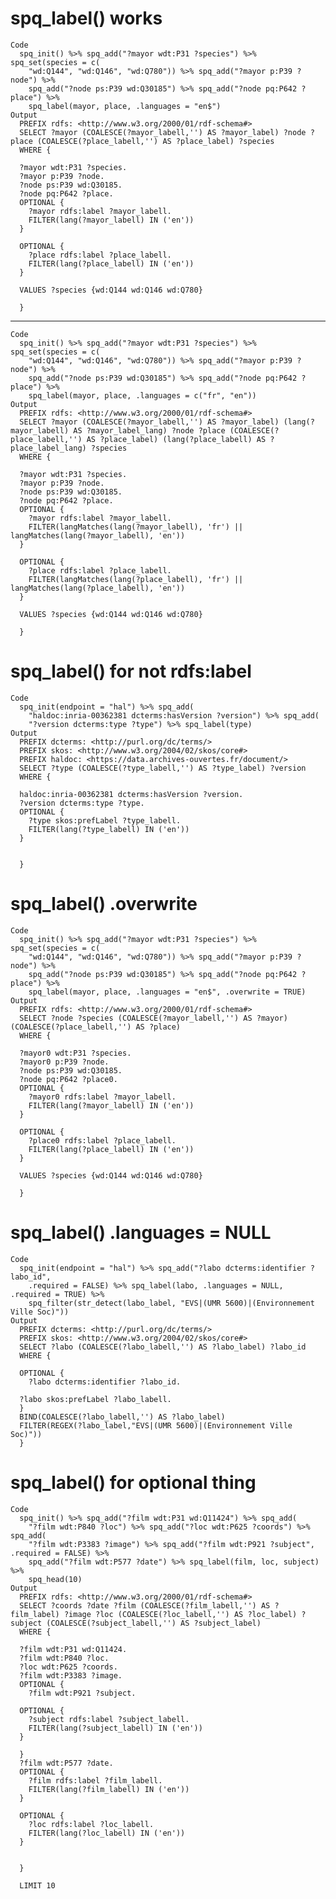 # spq_label() works

    Code
      spq_init() %>% spq_add("?mayor wdt:P31 ?species") %>% spq_set(species = c(
        "wd:Q144", "wd:Q146", "wd:Q780")) %>% spq_add("?mayor p:P39 ?node") %>%
        spq_add("?node ps:P39 wd:Q30185") %>% spq_add("?node pq:P642 ?place") %>%
        spq_label(mayor, place, .languages = "en$")
    Output
      PREFIX rdfs: <http://www.w3.org/2000/01/rdf-schema#>
      SELECT ?mayor (COALESCE(?mayor_labell,'') AS ?mayor_label) ?node ?place (COALESCE(?place_labell,'') AS ?place_label) ?species
      WHERE {
      
      ?mayor wdt:P31 ?species.
      ?mayor p:P39 ?node.
      ?node ps:P39 wd:Q30185.
      ?node pq:P642 ?place.
      OPTIONAL {
      	?mayor rdfs:label ?mayor_labell.
      	FILTER(lang(?mayor_labell) IN ('en'))
      }
      
      OPTIONAL {
      	?place rdfs:label ?place_labell.
      	FILTER(lang(?place_labell) IN ('en'))
      }
      
      VALUES ?species {wd:Q144 wd:Q146 wd:Q780}
      
      }
      

---

    Code
      spq_init() %>% spq_add("?mayor wdt:P31 ?species") %>% spq_set(species = c(
        "wd:Q144", "wd:Q146", "wd:Q780")) %>% spq_add("?mayor p:P39 ?node") %>%
        spq_add("?node ps:P39 wd:Q30185") %>% spq_add("?node pq:P642 ?place") %>%
        spq_label(mayor, place, .languages = c("fr", "en"))
    Output
      PREFIX rdfs: <http://www.w3.org/2000/01/rdf-schema#>
      SELECT ?mayor (COALESCE(?mayor_labell,'') AS ?mayor_label) (lang(?mayor_labell) AS ?mayor_label_lang) ?node ?place (COALESCE(?place_labell,'') AS ?place_label) (lang(?place_labell) AS ?place_label_lang) ?species
      WHERE {
      
      ?mayor wdt:P31 ?species.
      ?mayor p:P39 ?node.
      ?node ps:P39 wd:Q30185.
      ?node pq:P642 ?place.
      OPTIONAL {
      	?mayor rdfs:label ?mayor_labell.
      	FILTER(langMatches(lang(?mayor_labell), 'fr') || langMatches(lang(?mayor_labell), 'en'))
      }
      
      OPTIONAL {
      	?place rdfs:label ?place_labell.
      	FILTER(langMatches(lang(?place_labell), 'fr') || langMatches(lang(?place_labell), 'en'))
      }
      
      VALUES ?species {wd:Q144 wd:Q146 wd:Q780}
      
      }
      

# spq_label() for not rdfs:label

    Code
      spq_init(endpoint = "hal") %>% spq_add(
        "haldoc:inria-00362381 dcterms:hasVersion ?version") %>% spq_add(
        "?version dcterms:type ?type") %>% spq_label(type)
    Output
      PREFIX dcterms: <http://purl.org/dc/terms/>
      PREFIX skos: <http://www.w3.org/2004/02/skos/core#>
      PREFIX haldoc: <https://data.archives-ouvertes.fr/document/>
      SELECT ?type (COALESCE(?type_labell,'') AS ?type_label) ?version
      WHERE {
      
      haldoc:inria-00362381 dcterms:hasVersion ?version.
      ?version dcterms:type ?type.
      OPTIONAL {
      	?type skos:prefLabel ?type_labell.
      	FILTER(lang(?type_labell) IN ('en'))
      }
      
      
      }
      

# spq_label() .overwrite

    Code
      spq_init() %>% spq_add("?mayor wdt:P31 ?species") %>% spq_set(species = c(
        "wd:Q144", "wd:Q146", "wd:Q780")) %>% spq_add("?mayor p:P39 ?node") %>%
        spq_add("?node ps:P39 wd:Q30185") %>% spq_add("?node pq:P642 ?place") %>%
        spq_label(mayor, place, .languages = "en$", .overwrite = TRUE)
    Output
      PREFIX rdfs: <http://www.w3.org/2000/01/rdf-schema#>
      SELECT ?node ?species (COALESCE(?mayor_labell,'') AS ?mayor) (COALESCE(?place_labell,'') AS ?place)
      WHERE {
      
      ?mayor0 wdt:P31 ?species.
      ?mayor0 p:P39 ?node.
      ?node ps:P39 wd:Q30185.
      ?node pq:P642 ?place0.
      OPTIONAL {
      	?mayor0 rdfs:label ?mayor_labell.
      	FILTER(lang(?mayor_labell) IN ('en'))
      }
      
      OPTIONAL {
      	?place0 rdfs:label ?place_labell.
      	FILTER(lang(?place_labell) IN ('en'))
      }
      
      VALUES ?species {wd:Q144 wd:Q146 wd:Q780}
      
      }
      

# spq_label() .languages = NULL

    Code
      spq_init(endpoint = "hal") %>% spq_add("?labo dcterms:identifier ?labo_id",
        .required = FALSE) %>% spq_label(labo, .languages = NULL, .required = TRUE) %>%
        spq_filter(str_detect(labo_label, "EVS|(UMR 5600)|(Environnement Ville Soc)"))
    Output
      PREFIX dcterms: <http://purl.org/dc/terms/>
      PREFIX skos: <http://www.w3.org/2004/02/skos/core#>
      SELECT ?labo (COALESCE(?labo_labell,'') AS ?labo_label) ?labo_id
      WHERE {
      
      OPTIONAL {
      	?labo dcterms:identifier ?labo_id.
      	
      ?labo skos:prefLabel ?labo_labell.
      }
      BIND(COALESCE(?labo_labell,'') AS ?labo_label)
      FILTER(REGEX(?labo_label,"EVS|(UMR 5600)|(Environnement Ville Soc)"))
      }
      

# spq_label() for optional thing

    Code
      spq_init() %>% spq_add("?film wdt:P31 wd:Q11424") %>% spq_add(
        "?film wdt:P840 ?loc") %>% spq_add("?loc wdt:P625 ?coords") %>% spq_add(
        "?film wdt:P3383 ?image") %>% spq_add("?film wdt:P921 ?subject", .required = FALSE) %>%
        spq_add("?film wdt:P577 ?date") %>% spq_label(film, loc, subject) %>%
        spq_head(10)
    Output
      PREFIX rdfs: <http://www.w3.org/2000/01/rdf-schema#>
      SELECT ?coords ?date ?film (COALESCE(?film_labell,'') AS ?film_label) ?image ?loc (COALESCE(?loc_labell,'') AS ?loc_label) ?subject (COALESCE(?subject_labell,'') AS ?subject_label)
      WHERE {
      
      ?film wdt:P31 wd:Q11424.
      ?film wdt:P840 ?loc.
      ?loc wdt:P625 ?coords.
      ?film wdt:P3383 ?image.
      OPTIONAL {
      	?film wdt:P921 ?subject.
      	
      OPTIONAL {
      	?subject rdfs:label ?subject_labell.
      	FILTER(lang(?subject_labell) IN ('en'))
      }
      
      }
      ?film wdt:P577 ?date.
      OPTIONAL {
      	?film rdfs:label ?film_labell.
      	FILTER(lang(?film_labell) IN ('en'))
      }
      
      OPTIONAL {
      	?loc rdfs:label ?loc_labell.
      	FILTER(lang(?loc_labell) IN ('en'))
      }
      
      
      }
      
      LIMIT 10

